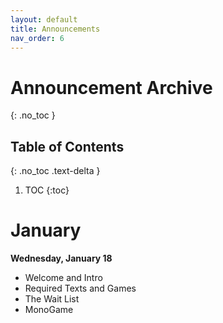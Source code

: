 ```yaml
---
layout: default
title: Announcements
nav_order: 6
---
```


# Announcement Archive
{: .no_toc }

## Table of Contents
{: .no_toc .text-delta }

1. TOC
{:toc}

# January

__Wednesday, January 18__

* Welcome and Intro
* Required Texts and Games
* The Wait List
* MonoGame

